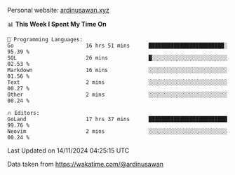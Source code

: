 Personal website: [ardinusawan.xyz](https://ardinusawan.xyz)

<!--START_SECTION:waka-->
📊 **This Week I Spent My Time On** 

```text
💬 Programming Languages: 
Go                       16 hrs 51 mins      ████████████████████████░   95.39 % 
SQL                      26 mins             █░░░░░░░░░░░░░░░░░░░░░░░░   02.53 % 
Markdown                 16 mins             ░░░░░░░░░░░░░░░░░░░░░░░░░   01.56 % 
Text                     2 mins              ░░░░░░░░░░░░░░░░░░░░░░░░░   00.27 % 
Other                    2 mins              ░░░░░░░░░░░░░░░░░░░░░░░░░   00.24 % 

🔥 Editors: 
GoLand                   17 hrs 37 mins      █████████████████████████   99.76 % 
Neovim                   2 mins              ░░░░░░░░░░░░░░░░░░░░░░░░░   00.24 % 
```


 Last Updated on 14/11/2024 04:25:15 UTC
<!--END_SECTION:waka-->
Data taken from https://wakatime.com/@ardinusawan
